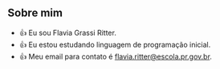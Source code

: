 ## Sobre mim
* :+1: Eu sou Flavia Grassi Ritter.
* :+1: Eu estou estudando linguagem de programação inicial.
* :+1: Meu email para contato  é flavia.ritter@escola.pr.gov.br.

